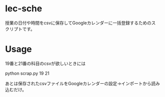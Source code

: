 # lec-sche
授業の日付や時間をcsvに保存してGoogleカレンダーに一括登録するためのスクリプトです。

# Usage
19番と21番の科目のcsvが欲しいときには

python scrap.py 19 21

あとは保存されたcsvファイルをGoogleカレンダーの設定->インポートから読み込むだけ。
